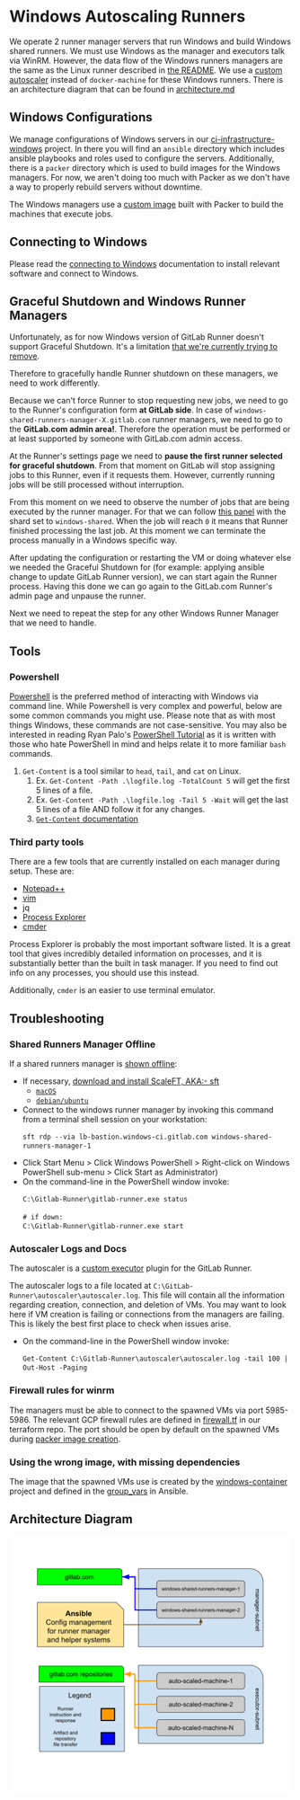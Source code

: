 # Windows Autoscaling Runners

We operate 2 runner manager servers that run Windows and build Windows shared runners. We
must use Windows as the manager and executors talk via WinRM. However, the data flow
of the Windows runners managers are the same as the Linux runner described in
[the README](../README.md). We use a [custom autoscaler](https://gitlab.com/gitlab-org/ci-cd/custom-executor-drivers/autoscaler)
instead of `docker-machine` for these Windows runners. There is an architecture diagram that
can be found in [architecture.md](./architecture.md)

## Windows Configurations

We manage configurations of Windows servers in our [ci-infrastructure-windows](https://ops.gitlab.net/gitlab-com/gl-infra/ci-infrastructure-windows)
project. In there you will find an `ansible` directory which includes ansible playbooks and roles
used to configure the servers. Additionally, there is a `packer` directory which is used to build
images for the Windows managers. For now, we aren't doing too much with Packer as we don't have
a way to properly rebuild servers without downtime.

The Windows managers use a [custom image](https://gitlab.com/gitlab-org/ci-cd/shared-runners/images/gcp/windows-containers/)
built with Packer to build the machines that execute jobs.

## Connecting to Windows

Please read the [connecting to Windows](./connecting.md) documentation
to install relevant software and connect to Windows.

## Graceful Shutdown and Windows Runner Managers

Unfortunately, as for now Windows version of GitLab Runner doesn't support Graceful Shutdown. It's a limitation
[that we're currently trying to remove](https://gitlab.com/gitlab-org/gitlab-runner/-/merge_requests/1688).

Therefore to gracefully handle Runner shutdown on these managers, we need to work differently.

Because we can't force Runner to stop requesting new jobs, we need to go to the Runner's configuration
form **at GitLab side**. In case of `windows-shared-runners-manager-X.gitlab.com` runner managers, we need
to go to the **GitLab.com admin area!**. Therefore the operation must be performed or at least supported
by someone with GitLab.com admin access.

At the Runner's settings page we need to **pause the first runner selected for graceful shutdown**. From that moment
on GitLab will stop assigning jobs to this Runner, even if it requests them. However, currently running jobs will be
still processed without interruption.

From this moment on we need to observe the number of jobs that are being executed by the runner manager. For that
we can follow [this panel](https://dashboards.gitlab.net/d/000000159/ci?viewPanel=28&orgId=1&var-shard=windows-shared&var-runner_type=All&var-runner_managers=All&var-gitlab_env=gprd&var-gl_monitor_fqdn=All&var-has_minutes=yes&var-runner_job_failure_reason=All&var-jobs_running_for_project=0&var-runner_request_endpoint_status=All)
with the shard set to `windows-shared`. When the job will reach `0` it means that Runner finished processing the last
job. At this moment we can terminate the process manually in a Windows specific way.

After updating the configuration or restarting the VM or doing whatever else we needed the Graceful Shutdown for
(for example: applying ansible change to update GitLab Runner version), we can start again the Runner process. Having
this done we can go again to the GitLab.com Runner's admin page and unpause the runner.

Next we need to repeat the step for any other Windows Runner Manager that we need to handle.

## Tools

### Powershell

[Powershell](https://docs.microsoft.com/en-us/powershell/) is the preferred method
of interacting with Windows via command line. While Powershell is very complex and
powerful, below are some common commands you might use. Please note that as with
most things Windows, these commands are not case-sensitive. You may also be interested
in reading Ryan Palo's [PowerShell Tutorial](https://simpleprogrammer.com/powershell-tutorial/)
as it is written with those who hate PowerShell in mind and helps relate it to
more familiar `bash` commands.

1. `Get-Content` is a tool similar to `head`, `tail`, and `cat` on Linux. 
   1. Ex. `Get-Content -Path .\logfile.log -TotalCount 5` will get the first 5 lines of a file.
   2. Ex. `Get-Content -Path .\logfile.log -Tail 5 -Wait` will get the last 5 lines of a file AND follow it for any changes.
   3. [`Get-Content` documentation](https://docs.microsoft.com/en-us/powershell/module/microsoft.powershell.management/get-content?view=powershell-7)

### Third party tools

There are a few tools that are currently installed on each manager during setup. These are:

- [Notepad++](https://notepad-plus-plus.org/)
- [vim](https://chocolatey.org/packages/vim)
- jq
- [Process Explorer](https://docs.microsoft.com/en-us/sysinternals/downloads/process-explorer)
- [cmder](https://cmder.net/)

Process Explorer is probably the most important software listed. It is a great tool that gives
incredibly detailed information on processes, and it is substantially better than the built in
task manager. If you need to find out info on any processes, you should use this instead.

Additionally, `cmder` is an easier to use terminal emulator.

## Troubleshooting

### Shared Runners Manager Offline

If a shared runners manager is [shown offline](https://gitlab.com/gitlab-com/gl-infra/infrastructure/issues/9186):

- If necessary, [download and install ScaleFT, AKA:- sft](https://gitlab.com/gitlab-com/runbooks/-/blob/master/docs/ci-runners/cicd/windows/connecting.md#required-software)
   - [`macOS`](https://help.okta.com/en/prod/Content/Topics/Adv_Server_Access/docs/sft-osx.htm)
   - [`debian/ubuntu`](https://help.okta.com/en/prod/Content/Topics/Adv_Server_Access/docs/sft-ubuntu.htm)
- Connect to the windows runner manager by invoking this command from a terminal shell session on your workstation:
  ```
  sft rdp --via lb-bastion.windows-ci.gitlab.com windows-shared-runners-manager-1
  ```
- Click Start Menu > Click Windows PowerShell > Right-click on Windows PowerShell sub-menu > Click Start as Administrator)
- On the command-line in the PowerShell window invoke:
  ```
  C:\Gitlab-Runner\gitlab-runner.exe status

  # if down:
  C:\Gitlab-Runner\gitlab-runner.exe start
  ```

### Autoscaler Logs and Docs

The autoscaler is a [custom executor](https://docs.gitlab.com/runner/executors/custom.html) plugin
for the GitLab Runner.

The autoscaler logs to a file located at `C:\GitLab-Runner\autoscaler\autoscaler.log`. This file
will contain all the information regarding creation, connection, and deletion of VMs. You may want to look
here if VM creation is failing or connections from the managers are failing. This is likely
the best first place to check when issues arise.

- On the command-line in the PowerShell window invoke:
  ```
  Get-Content C:\Gitlab-Runner\autoscaler\autoscaler.log -tail 100 | Out-Host -Paging
  ```

### Firewall rules for winrm

The managers must be able to connect to the spawned VMs via port 5985-5986.
The relevant GCP firewall rules are defined in [firewall.tf](https://ops.gitlab.net/gitlab-com/gitlab-com-infrastructure/-/blob/master/environments/windows-ci/firewall.tf#L15-30)
in our terraform repo. The port should be open by default on the spawned
VMs during [packer image creation](https://gitlab.com/gitlab-org/ci-cd/shared-runners/images/gcp/windows-containers/-/blob/master/packer.json#L28-31).

### Using the wrong image, with missing dependencies

The image that the spawned VMs use is created by the [windows-container](https://gitlab.com/gitlab-org/ci-cd/shared-runners/images/gcp/windows-containers)
project and defined in the [group_vars](https://ops.gitlab.net/gitlab-com/gl-infra/ci-infrastructure-windows/-/blob/master/ansible/group_vars/gcp_role_runner_manager.yml#L48)
in Ansible.

## Architecture Diagram

![windows runner diagram](./img/windows-diagram.svg)
